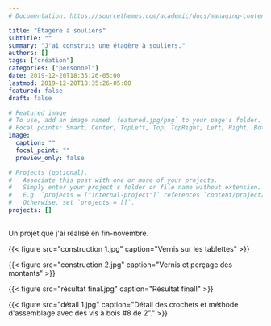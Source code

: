 ```yaml
---
# Documentation: https://sourcethemes.com/academic/docs/managing-content/

title: "Étagère à souliers"
subtitle: ""
summary: "J'ai construis une étagère à souliers."
authors: []
tags: ["création"]
categories: ["personnel"]
date: 2019-12-20T18:35:26-05:00
lastmod: 2019-12-20T18:35:26-05:00
featured: false
draft: false

# Featured image
# To use, add an image named `featured.jpg/png` to your page's folder.
# Focal points: Smart, Center, TopLeft, Top, TopRight, Left, Right, BottomLeft, Bottom, BottomRight.
image:
  caption: ""
  focal_point: ""
  preview_only: false

# Projects (optional).
#   Associate this post with one or more of your projects.
#   Simply enter your project's folder or file name without extension.
#   E.g. `projects = ["internal-project"]` references `content/project/deep-learning/index.md`.
#   Otherwise, set `projects = []`.
projects: []
---
```


Un projet que j'ai réalisé en fin-novembre.

{{< figure src="construction 1.jpg" caption="Vernis sur les tablettes" >}}

{{< figure src="construction 2.jpg" caption="Vernis et perçage des montants" >}}

{{< figure src="résultat final.jpg" caption="Résultat final!" >}}

{{< figure src="détail 1.jpg" caption="Détail des crochets et méthode d'assemblage avec des vis à bois #8 de 2”." >}}
